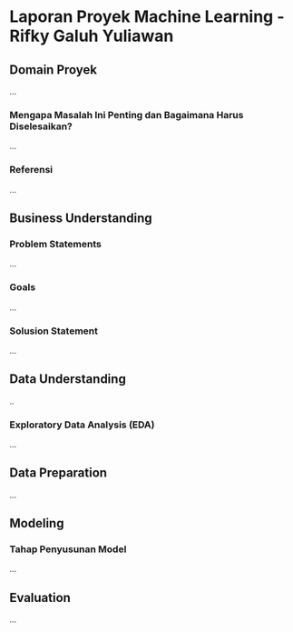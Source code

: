 # Laporan Proyek Machine Learning - Rifky Galuh Yuliawan

## Domain Proyek

...

### Mengapa Masalah Ini Penting dan Bagaimana Harus Diselesaikan?

...

### Referensi

...

## Business Understanding

### Problem Statements

...

### Goals

...

### Solusion Statement

...

## Data Understanding

..

### Exploratory Data Analysis (EDA)

...

## Data Preparation

...

## Modeling

### Tahap Penyusunan Model

...

## Evaluation

...
